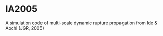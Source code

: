 # IA2005
A simulation code of multi-scale dynamic rupture propagation from Ide &amp; Aochi (JGR, 2005) 
